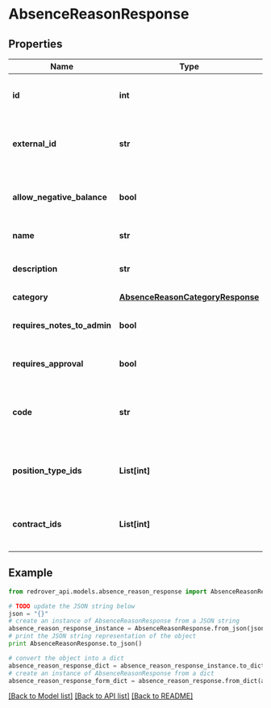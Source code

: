 # AbsenceReasonResponse


## Properties

Name | Type | Description | Notes
------------ | ------------- | ------------- | -------------
**id** | **int** | The Red Rover internal Id of AbsenceReason (numeric) | [optional] 
**external_id** | **str** | The external Id of AbsenceReason (alpha-numeric) | [optional] 
**allow_negative_balance** | **bool** | If negative balances are allowed for this Absence Reason | [optional] 
**name** | **str** | The Absence Reason&#39;s name | [optional] 
**description** | **str** | A detailed description of the Absence Reason | [optional] 
**category** | [**AbsenceReasonCategoryResponse**](AbsenceReasonCategoryResponse.md) |  | [optional] 
**requires_notes_to_admin** | **bool** | If this Absence Reason requires a note to the Administrator | [optional] 
**requires_approval** | **bool** | If this Absence Reason requires an approval | [optional] 
**code** | **str** | The &#39;Code&#39; assigned to this Absence Reason. For external purposes | [optional] 
**position_type_ids** | **List[int]** | Position Type Ids that are associated with this Absence Reason | [optional] 
**contract_ids** | **List[int]** | Contract Ids that are associated with this Absence Reason | [optional] 

## Example

```python
from redrover_api.models.absence_reason_response import AbsenceReasonResponse

# TODO update the JSON string below
json = "{}"
# create an instance of AbsenceReasonResponse from a JSON string
absence_reason_response_instance = AbsenceReasonResponse.from_json(json)
# print the JSON string representation of the object
print AbsenceReasonResponse.to_json()

# convert the object into a dict
absence_reason_response_dict = absence_reason_response_instance.to_dict()
# create an instance of AbsenceReasonResponse from a dict
absence_reason_response_form_dict = absence_reason_response.from_dict(absence_reason_response_dict)
```
[[Back to Model list]](../README.md#documentation-for-models) [[Back to API list]](../README.md#documentation-for-api-endpoints) [[Back to README]](../README.md)



